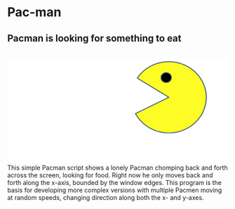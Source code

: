 # Pac-man
## Pacman is looking for something to eat
<br>
<img src="pacman.png"><br>
This simple Pacman script shows a lonely Pacman chomping back and forth across the screen, looking for food. Right now he only moves back and forth along the x-axis, bounded by the window edges. This program is the basis for developing more complex versions with multiple Pacmen moving at random speeds, changing direction along both the x- and y-axes.

